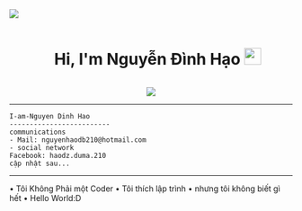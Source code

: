 <!--horizontal divider(gradiant)-->
<img src="https://user-images.githubusercontent.com/73097560/115834477-dbab4500-a447-11eb-908a-139a6edaec5c.gif">

<!--h1 without bottom border-->
<div id="user-content-toc">
  <ul align="center">
    <summary><h1 style="display: inline-block">Hi, I'm Nguyễn Đình Hạo <img src="https://media.giphy.com/media/hvRJCLFzcasrR4ia7z/giphy.gif" width="30"></h1></summary>
  </ul>
</div>
<!-- DevSecOps Engineer -->
<p align="center">
  <a href="https://github.com/DenverCoder1/readme-typing-svg"><img src="https://readme-typing-svg.herokuapp.com?lines=DevSecOps+Engineer;Freelancer;Always%20learning%20new%20things&center=true&width=380&height=45"></a>
</p>

<!-- <img align="left" src="https://github.com/shawnsavour/profile/blob/main/cropped_image.png" alt="Unfortunately I didn't find the author of the pic, feel to open a pull request if found" width="320" /> -->
<hr>

```
I-am-Nguyen Dinh Hao
-------------------------
communications
- Mail: nguyenhaodb210@hotmail.com
- social network
Facebook: haodz.duma.210
cập nhật sau...
```
<hr>

<!--Intro start-->
• Tôi Không Phải một Coder 
• Tôi thích lập trình 
• nhưng tôi không biết gì hết 
• Hello World:D
